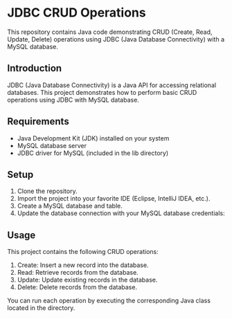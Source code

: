 # JDBC CRUD Operations
This repository contains Java code demonstrating CRUD (Create, Read, Update, Delete) operations using JDBC (Java Database Connectivity) with a MySQL database.

## Introduction
JDBC (Java Database Connectivity) is a Java API for accessing relational databases. This project demonstrates how to perform basic CRUD operations using JDBC with MySQL database.

## Requirements
+ Java Development Kit (JDK) installed on your system
+ MySQL database server
+ JDBC driver for MySQL (included in the lib directory)

## Setup
 1. Clone the repository.
 2. Import the project into your favorite IDE (Eclipse, IntelliJ IDEA, etc.).
 3. Create a MySQL database and table. 
 4. Update the database connection with your MySQL database credentials:

## Usage
 This project contains the following CRUD operations:
  1. Create: Insert a new record into the database.
  2. Read: Retrieve records from the database.
  3. Update: Update existing records in the database.
  4. Delete: Delete records from the database.
 
 You can run each operation by executing the corresponding Java class located in the directory.

